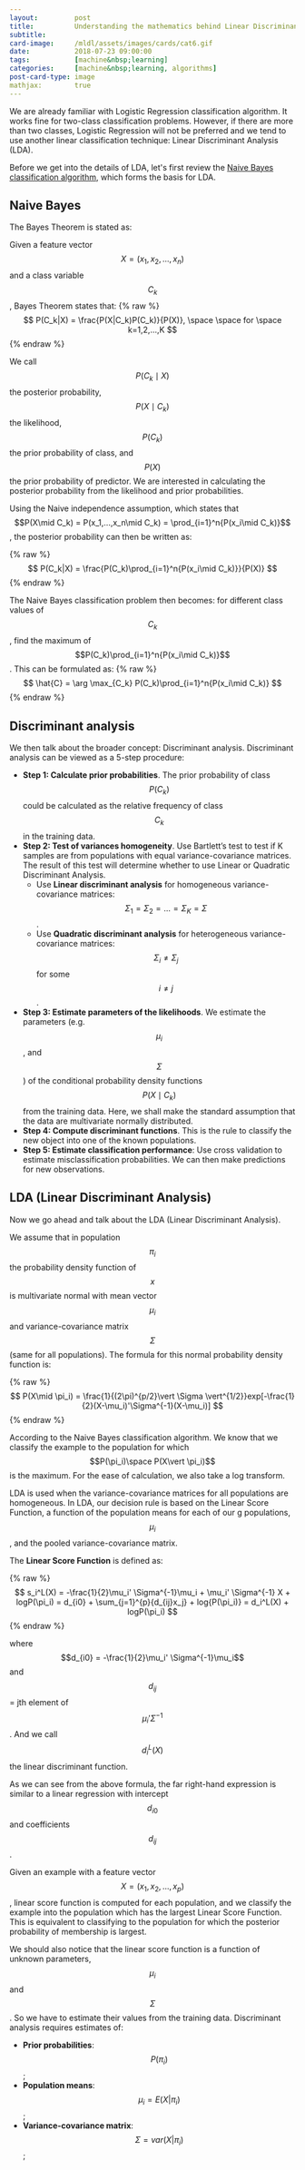 ```yaml
---
layout:         post
title:          Understanding the mathematics behind Linear Discriminant Analysis (LDA)
subtitle:
card-image:     /mldl/assets/images/cards/cat6.gif
date:           2018-07-23 09:00:00
tags:           [machine&nbsp;learning]
categories:     [machine&nbsp;learning, algorithms]
post-card-type: image
mathjax:        true
---
```


We are already familiar with Logistic Regression classification algorithm. It works fine for two-class classification problems. However, if there are more than two classes, Logistic Regression will not be preferred and we tend to use another linear classification technique: Linear Discriminant Analysis (LDA).

Before we get into the details of LDA, let's first review the [Naive Bayes classification algorithm](/2018/06/understanding-mathematics-behind-naive-bayes/), which forms the basis for LDA.

## Naive Bayes

The Bayes Theorem is stated as:

Given a feature vector $$X=(x_1, x_2,...,x_n)$$ and a class variable $$C_k$$, Bayes Theorem states that:
{% raw %}
$$
    P(C_k|X) = \frac{P(X|C_k)P(C_k)}{P(X)}, \space \space for \space k=1,2,...,K
$$
{% endraw %}

We call $$P(C_k\mid X)$$ the posterior probability, $$P(X\mid C_k)$$ the likelihood, $$P(C_k)$$ the prior probability of class, and $$P(X)$$ the prior probability of predictor. We are interested in calculating the posterior probability from the likelihood and prior probabilities.

Using the Naive independence assumption, which states that $$P(X\mid C_k) = P(x_1,...,x_n\mid C_k) = \prod_{i=1}^n{P(x_i\mid C_k)}$$, the posterior probability can then be written as:

{% raw %}
$$
    P(C_k|X) = \frac{P(C_k)\prod_{i=1}^n{P(x_i\mid C_k)}}{P(X)}
$$
{% endraw %}

The Naive Bayes classification problem then becomes: for different class values of $$C_k$$, find the maximum of $$P(C_k)\prod_{i=1}^n{P(x_i\mid C_k)}$$. This can be formulated as:
{% raw %}
$$
    \hat{C} = \arg \max_{C_k} P(C_k)\prod_{i=1}^n{P(x_i\mid C_k)}
$$
{% endraw %}

## Discriminant analysis

We then talk about the broader concept: Discriminant analysis. Discriminant analysis can be viewed as a 5-step procedure:

* **Step 1: Calculate prior probabilities**. The prior probability of class $$P(C_k)$$ could be calculated as the relative frequency of class $$C_k$$ in the training data.
* **Step 2: Test of variances homogeneity**. Use Bartlett’s test to test if K samples are from populations with equal variance-covariance matrices. The result of this test will determine whether to use Linear or Quadratic Discriminant Analysis.
    * Use **Linear discriminant analysis** for homogeneous variance-covariance matrices: $$\Sigma_1 = \Sigma_2 = ... = \Sigma_K = \Sigma$$.
    * Use **Quadratic discriminant analysis** for heterogeneous variance-covariance matrices: $$\Sigma_i \neq \Sigma_j$$ for some $$i \neq j$$.
* **Step 3: Estimate parameters of the likelihoods**. We estimate the parameters (e.g. $$\mu_i$$, and $$\Sigma$$) of the conditional probability density functions $$P(X\mid C_k)$$ from the training data. Here, we shall make the standard assumption that the data are multivariate normally distributed.
* **Step 4: Compute discriminant functions**. This is the rule to classify the new object into one of the known populations.
* **Step 5: Estimate classification performance**: Use cross validation to estimate misclassification probabilities. We can then make predictions for new observations.

## LDA (Linear Discriminant Analysis)

Now we go ahead and talk about the LDA (Linear Discriminant Analysis).

We assume that in population $$\pi_i$$ the probability density function of $$x$$ is multivariate normal with mean vector $$\mu_i$$ and variance-covariance matrix $$\Sigma$$ (same for all populations). The formula for this normal probability density function is:

{% raw %}
$$
    P(X\mid \pi_i) = \frac{1}{(2\pi)^{p/2}\vert \Sigma \vert^{1/2}}exp[-\frac{1}{2}(X-\mu_i)'\Sigma^{-1}(X-\mu_i)]
$$
{% endraw %}

According to the Naive Bayes classification algorithm. We know that we classify the example to the population for which $$P(\pi_i)\space P(X\vert \pi_i)$$ is the maximum. For the ease of calculation, we also take a log transform.

LDA is used when the variance-covariance matrices for all populations are homogeneous. In LDA, our decision rule is based on the Linear Score Function, a function of the population means for each of our g populations, $$\mu_i$$, and the pooled variance-covariance matrix.

The **Linear Score Function** is defined as:

{% raw %}
$$
    s_i^L(X) = -\frac{1}{2}\mu_i' \Sigma^{-1}\mu_i + \mu_i' \Sigma^{-1} X + logP(\pi_i) = d_{i0} + \sum_{j=1}^{p}{d_{ij}x_j} + log{P(\pi_i)} = d_i^L(X) + logP(\pi_i)
$$
{% endraw %}

where $$d_{i0} = -\frac{1}{2}\mu_i' \Sigma^{-1}\mu_i$$ and $$d_{ij}$$ = jth element of $$\mu_i' \Sigma^{-1}$$. And we call $$d_i^L(X)$$ the linear discriminant function.

As we can see from the above formula, the far right-hand expression is similar to a linear regression with intercept $$d_{i0}$$ and coefficients $$d_{ij}$$.

Given an example with a feature vector $$X=(x_1, x_2,...,x_p)$$, linear score function is computed for each population, and we classify the example into the population which has the largest Linear Score Function. This is equivalent to classifying to the population for which the posterior probability of membership is largest.

We should also notice that the linear score function is a function of unknown parameters, $$\mu_i$$ and $$\Sigma$$. So we have to estimate their values from the training data. Discriminant analysis requires estimates of:

* **Prior probabilities**: $$P(\pi_i)$$;
* **Population means**: $$\mu_i = E(X\vert \pi_i)$$;
* **Variance-covariance matrix**: $$\Sigma = var(X\vert \pi_i)$$;
